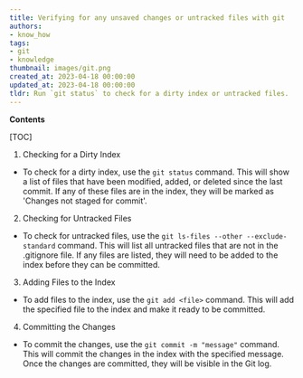 ```yaml
---
title: Verifying for any unsaved changes or untracked files with git
authors:
- know_how
tags:
- git
- knowledge
thumbnail: images/git.png
created_at: 2023-04-18 00:00:00
updated_at: 2023-04-18 00:00:00
tldr: Run `git status` to check for a dirty index or untracked files.
---
```


**Contents**

[TOC]

1. Checking for a Dirty Index

- To check for a dirty index, use the `git status` command. This will show a list of files that have been modified, added, or deleted since the last commit. If any of these files are in the index, they will be marked as 'Changes not staged for commit'. 

2. Checking for Untracked Files

- To check for untracked files, use the `git ls-files --other --exclude-standard` command. This will list all untracked files that are not in the .gitignore file. If any files are listed, they will need to be added to the index before they can be committed. 

3. Adding Files to the Index

- To add files to the index, use the `git add <file>` command. This will add the specified file to the index and make it ready to be committed. 

4. Committing the Changes

- To commit the changes, use the `git commit -m "message"` command. This will commit the changes in the index with the specified message. Once the changes are committed, they will be visible in the Git log.
